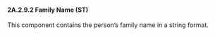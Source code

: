 #### 2A.2.9.2 Family Name (ST)

This component contains the person’s family name in a string format.
